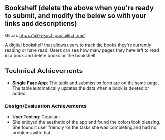 Bookshelf (delete the above when you're ready to submit, and modify the below so with your links and descriptions)
---
Glitch: https://a2-nkuchipudi.glitch.me/

A digital bookshelf that allows users to track the books they're currently reading or have read. Users can see how many pages they have left to read in a book and delete books on the bookshelf.


## Technical Achievements
- **Single Page App**: The table and submission form are on the same page. The table automatically updates the data when a book is deleted or added.

### Design/Evaluation Achievements
- **User Testing**: 
Gopalan:
- She enjoyed the aesthetic of the app and found the colors/look pleasing. She found it user friendly for the tasks she was completing and had no problems with that.
